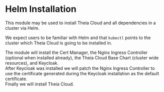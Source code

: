 # Helm Installation

This module may be used to install Theia Cloud and all dependencies in a cluster via Helm.

We expect users to be familiar with Helm and that `kubectl` points to the cluster which Theia Cloud is going to be installed in.

The module will install the Cert Manager, the Nginx Ingress Controller (optional when installed already), the Theia Cloud Base Chart (cluster wide resources), and Keycloak.\
After Keycloak was installed we will patch the Nginx Ingress Controller to use the certificate generated during the Keycloak installation as the default certificate.\
Finally we will install Theia Cloud.
